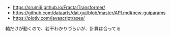 - https://srumi9.github.io/FractalTransformer/
- https://github.com/dataarts/dat.gui/blob/master/API.md#new-guiparams
- https://plotly.com/javascript/axes/

軸だけが動くので、若干わかりづらいが、計算は合ってる
